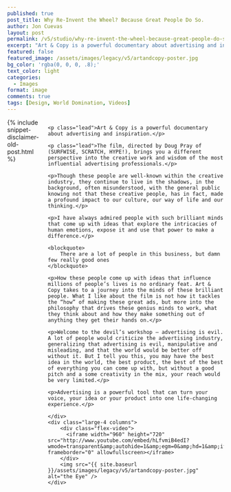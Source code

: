 ```yaml
---
published: true
post_title: Why Re-Invent the Wheel? Because Great People Do So.
author: Jon Cuevas
layout: post
permalink: /v5/studio/why-re-invent-the-wheel-because-great-people-do-so/
excerpt: "Art & Copy is a powerful documentary about advertising and inspiration. The film, directed by Doug Pray of (SURFWISE, SCRATCH, HYPE!), brings you a different perspective into the creative work and wisdom of the most influential advertising professionals."
featured: false
featured_image: /assets/images/legacy/v5/artandcopy-poster.jpg
bg_color: 'rgba(0, 0, 0, .8);'
text_color: light
categories:
  - Images
format: image
comments: true
tags: [Design, World Domination, Videos]
---
```

<div class="row">
	<div class="large-8 columns">
	{% include snippet-disclaimer-old-post.html %}

	<p class="lead">Art & Copy is a powerful documentary about advertising and inspiration.</p>

	<p class="lead">The film, directed by Doug Pray of (SURFWISE, SCRATCH, HYPE!), brings you a different perspective into the creative work and wisdom of the most influential advertising professionals.</p>

	<p>Though these people are well-known within the creative industry, they continue to live in the shadows, in the background, often misunderstood, with the general public knowing not that these creative people, has in fact, made a profound impact to our culture, our way of life and our thinking.</p>

	<p>I have always admired people with such brilliant minds that come up with ideas that explore the intricacies of human emotions, expose it and use that power to make a difference.</p>

	<blockquote>
		There are a lot of people in this business, but damn few really good ones
	</blockquote>

	<p>How these people come up with ideas that influence millions of people’s lives is no ordinary feat. Art & Copy takes to a journey into the minds of these brilliant people. What I like about the film is not how it tackles the “how” of making these great ads, but more into the philosophy that drives these genius minds to work, what they think about and how they make something out of anything they get their hands on.</p>

	<p>Welcome to the devil’s workshop – advertising is evil.  A lot of people would criticize the advertising industry, generalizing that advertising is evil, manipulative and misleading, and that the world would be better off without it. But I tell you this, you may have the best idea in the world, the best product, the best of the best of everything you can come up with, but without a good pitch and a some creativity in the mix, your reach would be very limited.</p>

	<p>Advertising is a powerful tool that can turn your voice, your idea or your product into one life-changing experience.</p>
		
	</div>
	<div class="large-4 columns">
		<div class="flex-video">
		  <iframe width="960" height="720" src="http://www.youtube.com/embed/hLfvmiB4edI?wmode=transparent&amp;autohide=1&amp;egm=0&amp;hd=1&amp;iv_load_policy=3&amp;modestbranding=1&amp;rel=0&amp;showinfo=0&amp;showsearch=0&amp;theme=light" frameborder="0" allowfullscreen></iframe>
		</div>		
		<img src="{{ site.baseurl }}/assets/images/legacy/v5/artandcopy-poster.jpg" alt="the Eye" />
	</div>	
</div>




